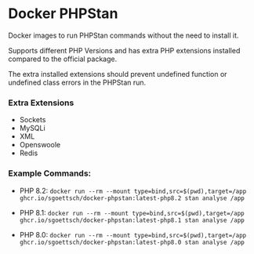 # Docker PHPStan

Docker images to run PHPStan commands without the need to install it.

Supports different PHP Versions and has extra PHP extensions installed compared to the official package.

The extra installed extensions should prevent undefined function or undefined class errors in the PHPStan run.

### Extra Extensions
- Sockets
- MySQLi
- XML
- Openswoole
- Redis

### Example Commands:

- PHP 8.2:
```docker run --rm --mount type=bind,src=$(pwd),target=/app ghcr.io/sgoettsch/docker-phpstan:latest-php8.2 stan analyse /app```

- PHP 8.1:
```docker run --rm --mount type=bind,src=$(pwd),target=/app ghcr.io/sgoettsch/docker-phpstan:latest-php8.1 stan analyse /app```

- PHP 8.0:
```docker run --rm --mount type=bind,src=$(pwd),target=/app ghcr.io/sgoettsch/docker-phpstan:latest-php8.0 stan analyse /app```
